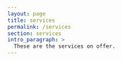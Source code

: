 ```yaml
---
layout: page
title: services
permalink: /services
section: services
intro_paragraph: >
  These are the services on offer.
---
```


